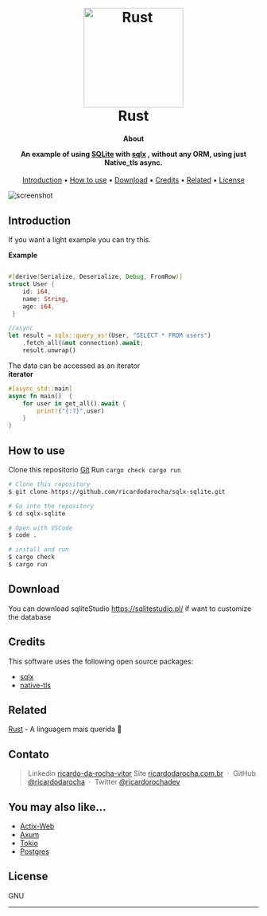 
<h1 align="center">
  <br>
  <a href="http://www.ricardodarocha.com.br"><img src="https://styles.redditmedia.com/t5_2s7lj/styles/communityIcon_pjg3ktzyju771.png" alt="Rust" width="200"></a>
  <br>
  Rust
  <br>
</h1>

<h4 align="center">About  </p>
An example of using <a href="https://www.sqlite.org/index.html" target="_blank">SQLite</a> with <a href="https://docs.rs/sqlx/latest/sqlx" target="_blank">sqlx</a> , without any ORM, using just Native_tls async.</h4>

<p align="center">
  <a href="#introdução">Introduction</a> •
  <a href="#como-usar">How to use</a> •
  <a href="#download">Download</a> •
  <a href="#credits">Credits</a> •
  <a href="#related">Related</a> •
  <a href="#license">License</a>
</p>

![screenshot](https://i.ytimg.com/vi/VuVOyUbFSI0/maxresdefault.jpg)

## Introduction

If you want a light example you can try this.

**Example**
```rust

#[derive(Serialize, Deserialize, Debug, FromRow)]
struct User { 
    id: i64,
    name: String,
    age: i64,
 }

//async
let result = sqlx::query_as!(User, "SELECT * FROM users")
    .fetch_all(&mut connection).await;
    result.unwrap()
```

The data can be accessed as an iterator  
**iterator**
```rust
#[async_std::main]
async fn main()  {
    for user in get_all().await {
        print!("{:?}",user)
    }
}
```

## How to use

Clone this repositorio [Git](https://github.com/ricardodarocha/sqlx-sqlite.git) 
Run `cargo check cargo run`

```bash
# Clone this repository
$ git clone https://github.com/ricardodarocha/sqlx-sqlite.git

# Go into the repository
$ cd sqlx-sqlite

# Open with VSCode
$ code .

# install and run
$ cargo check
$ cargo run 
```

## Download

You can download sqliteStudio https://sqlitestudio.pl/  if want to customize the database

## Credits

This software uses the following open source packages:

- [sqlx](https://docs.rs/sqlx/latest/sqlx)
- [native-tls](https://crates.io/crates/native-tls)

## Related

[Rust](https://www.rust-lang.org/pt-BR) - A linguagem mais querida 🦀

## Contato

> Linkedin [ricardo-da-rocha-vitor](https://www.linkedin.com/in/ricardo-da-rocha-vitor-a0983932/)
> Site [ricardodarocha.com.br](https://www.ricardodarocha.com.br) &nbsp;&middot;&nbsp;
> GitHub [@ricardodarocha](https://github.com/ricardodarocha) &nbsp;&middot;&nbsp;
> Twitter [@ricardorochadev](https://twitter.com/ricardorochadev)


## You may also like...

- [Actix-Web](https://actix.rs/) 
- [Axum](https://docs.rs/axum/latest/axum/)
- [Tokio](https://github.com/tokio-rs)
- [Postgres](https://rust-lang-nursery.github.io/rust-cookbook/database/postgres.html)

## License

GNU


---


